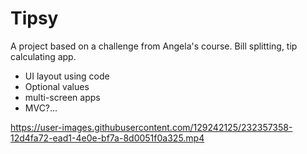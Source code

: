 #  Tipsy

A project based on a challenge from Angela's course.
Bill splitting, tip calculating app.

- UI layout using code 
- Optional values
- multi-screen apps
- MVC?...

https://user-images.githubusercontent.com/129242125/232357358-12d4fa72-ead1-4e0e-bf7a-8d0051f0a325.mp4

